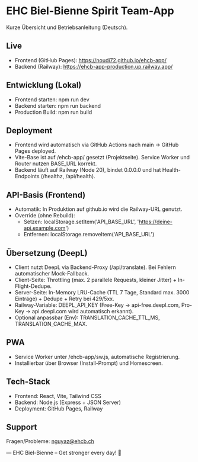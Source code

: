 # EHC Biel-Bienne Spirit Team-App

Kurze Übersicht und Betriebsanleitung (Deutsch).

## Live
- Frontend (GitHub Pages): https://noudi72.github.io/ehcb-app/
- Backend (Railway): https://ehcb-app-production.up.railway.app/

## Entwicklung (Lokal)
- Frontend starten: npm run dev
- Backend starten: npm run backend
- Production Build: npm run build

## Deployment
- Frontend wird automatisch via GitHub Actions nach main → GitHub Pages deployed.
- Vite-Base ist auf /ehcb-app/ gesetzt (Projektseite). Service Worker und Router nutzen BASE_URL korrekt.
- Backend läuft auf Railway (Node 20), bindet 0.0.0.0 und hat Health-Endpoints (/healthz, /api/health).

## API-Basis (Frontend)
- Automatik: In Produktion auf github.io wird die Railway-URL genutzt.
- Override (ohne Rebuild):
	- Setzen: localStorage.setItem('API_BASE_URL', 'https://deine-api.example.com')
	- Entfernen: localStorage.removeItem('API_BASE_URL')

## Übersetzung (DeepL)
- Client nutzt DeepL via Backend-Proxy (/api/translate). Bei Fehlern automatischer Mock-Fallback.
- Client-Seite: Throttling (max. 2 parallele Requests, kleiner Jitter) + In-Flight-Dedupe.
- Server-Seite: In-Memory LRU-Cache (TTL 7 Tage, Standard max. 3000 Einträge) + Dedupe + Retry bei 429/5xx.
- Railway-Variable: DEEPL_API_KEY (Free-Key → api-free.deepl.com, Pro-Key → api.deepl.com wird automatisch erkannt).
- Optional anpassbar (Env): TRANSLATION_CACHE_TTL_MS, TRANSLATION_CACHE_MAX.

## PWA
- Service Worker unter /ehcb-app/sw.js, automatische Registrierung.
- Installierbar über Browser (Install-Prompt) und Homescreen.

## Tech-Stack
- Frontend: React, Vite, Tailwind CSS
- Backend: Node.js (Express + JSON Server)
- Deployment: GitHub Pages, Railway

## Support
Fragen/Probleme: nguyaz@ehcb.ch

—
EHC Biel-Bienne – Get stronger every day! 🏒
